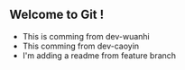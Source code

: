 ## Welcome to Git !
- This is comming from dev-wuanhi
- This comming from dev-caoyin
- I'm adding a readme from feature branch